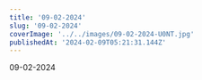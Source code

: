 ```yaml
---
title: '09-02-2024'
slug: '09-02-2024'
coverImage: '../../images/09-02-2024-U0NT.jpg'
publishedAt: '2024-02-09T05:21:31.144Z'
---
```


09-02-2024
